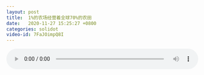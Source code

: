 ```yaml
---
layout: post
title:  1%的农场经营着全球70%的农田
date:   2020-11-27 15:25:27 +0800
categories: solidot
video-id: 7FaJOimpQ8I
---
```


<audio id="youtube" style="width: 100%;" video-id="7FaJOimpQ8I" controls></audio>

<script async type="text/javascript" src="/audio.js"></script>

